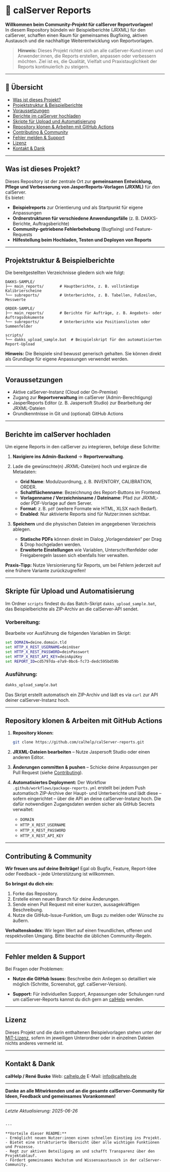 # 📑 calServer Reports

**Willkommen beim Community-Projekt für calServer Reportvorlagen!**  
In diesem Repository bündeln wir Beispielberichte (JRXML) für den calServer, schaffen einen Raum für gemeinsames Bugfixing, aktiven Austausch und die nachhaltige Weiterentwicklung von Reportvorlagen.

> **Hinweis:** Dieses Projekt richtet sich an alle calServer-Kund:innen und Anwender:innen, die Reports erstellen, anpassen oder verbessern möchten. Ziel ist es, die Qualität, Vielfalt und Praxistauglichkeit der Reports kontinuierlich zu steigern.

---

## 🌟 Übersicht

- [Was ist dieses Projekt?](#was-ist-dieses-projekt)
- [Projektstruktur & Beispielberichte](#projektstruktur--beispielberichte)
- [Voraussetzungen](#voraussetzungen)
- [Berichte im calServer hochladen](#berichte-im-calserver-hochladen)
- [Skripte für Upload und Automatisierung](#skripte-für-upload-und-automatisierung)
- [Repository klonen & Arbeiten mit GitHub Actions](#repository-klonen--arbeiten-mit-github-actions)
- [Contributing & Community](#contributing--community)
- [Fehler melden & Support](#fehler-melden--support)
- [Lizenz](#lizenz)
- [Kontakt & Dank](#kontakt--dank)

---

## Was ist dieses Projekt?

Dieses Repository ist der zentrale Ort zur **gemeinsamen Entwicklung, Pflege und Verbesserung von JasperReports-Vorlagen (JRXML)** für den calServer.  
Es bietet:

- **Beispielreports** zur Orientierung und als Startpunkt für eigene Anpassungen
- **Ordnerstrukturen für verschiedene Anwendungsfälle** (z. B. DAKKS-Berichte, Auftragsberichte)
- **Community-getriebene Fehlerbehebung** (Bugfixing) und Feature-Requests
- **Hilfestellung beim Hochladen, Testen und Deployen von Reports**

---

## Projektstruktur & Beispielberichte

Die bereitgestellten Verzeichnisse gliedern sich wie folgt:

```text
DAKKS-SAMPLE/
├── main_reports/       # Hauptberichte, z. B. vollständige Kalibrierscheine
└── subreports/         # Unterberichte, z. B. Tabellen, Fußzeilen, Messwerte

ORDER-SAMPLE/
├── main_reports/       # Berichte für Aufträge, z. B. Angebots- oder Auftragsdokumente
└── subreports/         # Unterberichte wie Positionslisten oder Summenfelder

scripts/
└── dakks_upload_sample.bat  # Beispielskript für den automatisierten Report-Upload
````

**Hinweis:** Die Beispiele sind bewusst generisch gehalten. Sie können direkt als Grundlage für eigene Anpassungen verwendet werden.

---

## Voraussetzungen

* Aktive calServer-Instanz (Cloud oder On-Premise)
* Zugang zur **Reportverwaltung** im calServer (Admin-Berechtigung)
* JasperReports Editor (z. B. Jaspersoft Studio) zur Bearbeitung der JRXML-Dateien
* Grundkenntnisse in Git und (optional) GitHub Actions

---

## Berichte im calServer hochladen

Um eigene Reports in den calServer zu integrieren, befolge diese Schritte:

1. **Navigiere ins Admin-Backend** → **Reportverwaltung**.
2. Lade die gewünschte(n) JRXML-Datei(en) hoch und ergänze die Metadaten:

   * **Grid Name**: Modulzuordnung, z. B. INVENTORY, CALIBRATION, ORDER.
   * **Schaltflächenname**: Bezeichnung des Report-Buttons im Frontend.
   * **Vorlagenname / Verzeichnisname / Dateiname**: Pfad zur JRXML- oder PDF-Vorlage auf dem Server.
   * **Format**: z. B. `pdf` (weitere Formate wie HTML, XLSX nach Bedarf).
   * **Enabled**: Nur aktivierte Reports sind für Nutzer\:innen sichtbar.
3. **Speichern** und die physischen Dateien im angegebenen Verzeichnis ablegen.

   * **Statische PDFs** können direkt im Dialog „Vorlagendateien“ per Drag & Drop hochgeladen werden.
   * **Erweiterte Einstellungen** wie Variablen, Unterschriftenfelder oder Freigaberegeln lassen sich ebenfalls hier verwalten.

**Praxis-Tipp:**
Nutze Versionierung für Reports, um bei Fehlern jederzeit auf eine frühere Variante zurückzugreifen!

---

## Skripte für Upload und Automatisierung

Im Ordner `scripts` findest du das Batch-Skript `dakks_upload_sample.bat`, das Beispielberichte als ZIP-Archiv an die calServer-API sendet.

### Vorbereitung:

Bearbeite vor Ausführung die folgenden Variablen im Skript:

```bat
set DOMAIN=deine.domain.tld
set HTTP_X_REST_USERNAME=deinUser
set HTTP_X_REST_PASSWORD=deinPasswort
set HTTP_X_REST_API_KEY=deinApiKey
set REPORT_ID=cd5797da-e7a9-0bc6-fc73-dedc595bd59b
```

### Ausführung:

```cmd
dakks_upload_sample.bat
```

Das Skript erstellt automatisch ein ZIP-Archiv und lädt es via `curl` zur API deiner calServer-Instanz hoch.

---

## Repository klonen & Arbeiten mit GitHub Actions

1. **Repository klonen:**

   ```bash
   git clone https://github.com/calhelp/calServer-reports.git
   ```

2. **JRXML-Dateien bearbeiten** – Nutze Jaspersoft Studio oder einen anderen Editor.

3. **Änderungen committen & pushen** – Schicke deine Anpassungen per Pull Request (siehe [Contributing](#contributing--community)).

4. **Automatisiertes Deployment:**
   Der Workflow `.github/workflows/package-reports.yml` erstellt bei jedem Push automatisch ZIP-Archive der Haupt- und Unterberichte und lädt diese – sofern eingerichtet – über die API an deine calServer-Instanz hoch.
   Die dafür notwendigen Zugangsdaten werden sicher als GitHub Secrets verwaltet:

   * `DOMAIN`
   * `HTTP_X_REST_USERNAME`
   * `HTTP_X_REST_PASSWORD`
   * `HTTP_X_REST_API_KEY`

---

## Contributing & Community

**Wir freuen uns auf deine Beiträge!**
Egal ob Bugfix, Feature, Report-Idee oder Feedback – jede Unterstützung ist willkommen.

**So bringst du dich ein:**

1. Forke das Repository.
2. Erstelle einen neuen Branch für deine Änderungen.
3. Sende einen Pull Request mit einer kurzen, aussagekräftigen Beschreibung.
4. Nutze die GitHub-Issue-Funktion, um Bugs zu melden oder Wünsche zu äußern.

**Verhaltenskodex:**
Wir legen Wert auf einen freundlichen, offenen und respektvollen Umgang. Bitte beachte die üblichen Community-Regeln.

---

## Fehler melden & Support

Bei Fragen oder Problemen:

* **Nutze die GitHub Issues:**
  Beschreibe dein Anliegen so detailliert wie möglich (Schritte, Screenshot, ggf. calServer-Version).

* **Support:**
  Für individuellen Support, Anpassungen oder Schulungen rund um calServer-Reports kannst du dich gern an [calHelp](https://calhelp.de) wenden.

---

## Lizenz

Dieses Projekt und die darin enthaltenen Beispielvorlagen stehen unter der [MIT-Lizenz](LICENSE), sofern im jeweiligen Unterordner oder in einzelnen Dateien nichts anderes vermerkt ist.

---

## Kontakt & Dank

**calHelp / René Buske**
Web: [calhelp.de](https://calhelp.de)
E-Mail: [info@calhelp.de](mailto:info@calhelp.de)

---

**Danke an alle Mitwirkenden und an die gesamte calServer-Community für Ideen, Feedback und gemeinsames Vorankommen!**

---

*Letzte Aktualisierung: 2025-06-26*

```

---

**Vorteile dieser README:**
- Ermöglicht neuen Nutzer:innen einen schnellen Einstieg ins Projekt.
- Bietet eine strukturierte Übersicht über alle wichtigen Funktionen und Prozesse.
- Regt zur aktiven Beteiligung an und schafft Transparenz über den Projektablauf.
- Fördert gemeinsames Wachstum und Wissensaustausch in der calServer-Community.

